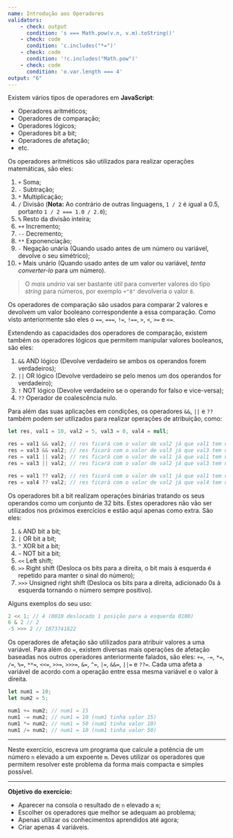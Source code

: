 ```yaml
---
name: Introdução aos Operadores
validators:
    - check: output
      condition: 's === Math.pow(v.n, v.m).toString()'
    - check: code
      condition: 'c.includes("*=")'
    - check: code
      condition: '!c.includes("Math.pow")'
    - check: code
      condition: 'o.var.length === 4'
output: "6"
---
```


Existem vários tipos de operadores em **JavaScript**:
- Operadores aritméticos;
- Operadores de comparação;
- Operadores lógicos;
- Operadores bit a bit;
- Operadores de afetação;
- etc.

Os operadores aritméticos são utilizados para realizar operações matemáticas, são eles:
1. `+` Soma;
2. `-` Subtração;
3. `*` Multiplicação;
4. `/` Divisão (**Nota:** Ao contrário de outras linguagens, `1 / 2` é igual a 0.5, portanto `1 / 2 === 1.0 / 2.0`);
5. `%` Resto da divisão inteira;
6. `++` Incremento;
7. `--` Decremento;
8. `**` Exponenciação;
9. `-` Negação unária (Quando usado antes de um número ou variável, devolve o seu simétrico);
10. `+` Mais unário (Quando usado antes de um valor ou variável, *tenta converter-lo* para um número).

> O *mais unário* vai ser bastante útil para converter valores do tipo *string* para números, por exemplo `+"8"` devolveria o valor `8`.

Os operadores de comparação são usados para comparar 2 valores e devolvem um valor booleano correspondente a essa comparação. Como visto anteriormente são eles o `==`, `===`, `!=`, `!==`, `>`, `<`, `>=` e `<=`.

Extendendo as capacidades dos operadores de comparação, existem também os operadores lógicos que permitem manipular valores booleanos, são eles:
1. `&&` AND lógico (Devolve verdadeiro se ambos os operandos forem verdadeiros);
2. `||` OR lógico (Devolve verdadeiro se pelo menos um dos operandos for verdadeiro);
3. `!` NOT lógico (Devolve verdadeiro se o operando for falso e vice-versa);
4. `??` Operador de coalescência nulo.

Para além das suas aplicações em condições, os operadores `&&`, `||` e `??` também podem ser utilizados para realizar operações de atribuição, como:

```js
let res, val1 = 10, val2 = 5, val3 = 0, val4 = null;

res = val1 && val2; // res ficará com o valor de val2 já que val1 tem um valor considerado verdadeiro
res = val3 && val2; // res ficará com o valor de val3 já que val3 tem um valor considerado falso
res = val1 || val2; // res ficará com o valor de val1 já que val1 tem um valor considerado verdadeiro
res = val3 || val2; // res ficará com o valor de val2 já que val3 tem um valor considerado falso

res = val1 ?? val2; // res ficará com o valor de val1 já que val1 tem um valor que não é null nem undefined
res = val4 ?? val2; // res ficará com o valor de val2 já que val4 tem um valor que é null
```

Os operadores bit a bit realizam operações binárias tratando os seus operandos como um conjunto de 32 bits. Estes operadores não vão ser utilizados nos próximos exercícios e estão aqui apenas como extra. São eles:
1. `&` AND bit a bit;
2. `|` OR bit a bit;
3. `^` XOR bit a bit;
3. `~` NOT bit a bit;
4. `<<` Left shift;
5. `>>` Right shift (Desloca os bits para a direita, o bit mais à esquerda é repetido para manter o sinal do número);
6. `>>>` Unsigned right shift (Desloca os bits para a direita, adicionado 0s à esquerda tornando o número sempre positivo).

Alguns exemplos do seu uso:

```js
2 << 1; // 4 (0010 deslocado 1 posição para a esquerda 0100)
6 & 2 // 2
-5 >>> 2 // 1073741822
```

Os operadores de afetação são utilizados para atribuir valores a uma variável. Para além do `=`, existem diversas mais operações de afetação baseadas nos outros operadores anteriormente falados, são eles: `+=`, `-=`, `*=`, `/=`, `%=`, `**=`, `<<=`, `>>=`, `>>>=`, `&=`, `^=`, `|=`, `&&=`, `||=` e `??=`. Cada uma afeta a variável de acordo com a operação entre essa mesma variável e o valor à direita.

```js
let num1 = 10;
let num2 = 5;

num1 += num2; // num1 = 15
num1 -= num2; // num1 = 10 (num1 tinha valor 15)
num1 *= num2; // num1 = 50 (num1 tinha valor 10)
num1 /= num2; // num1 = 10 (num1 tinha valor 50)
```

***

Neste exercício, escreva um programa que calcule a potência de um número `n` elevado a um expoente `m`. Deves utilizar os operadores que permitem resolver este problema da forma mais compacta e simples possível.

***

**Objetivo do exercício:**
- Aparecer na consola o resultado de `n` elevado a `m`;
- Escolher os operadores que melhor se adequam ao problema;
- Apenas utilizar os conhecimentos aprendidos até agora;
- Criar apenas 4 variáveis.